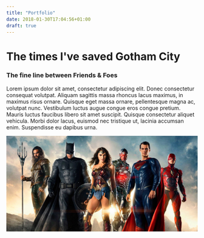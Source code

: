 ```yaml
---
title: "Portfolio"
date: 2018-01-30T17:04:56+01:00
draft: true
---
```


# The times I've saved Gotham City

### The fine line between Friends & Foes
Lorem ipsum dolor sit amet, consectetur adipiscing elit. Donec consectetur consequat volutpat. Aliquam sagittis massa rhoncus lacus maximus, in maximus risus ornare. Quisque eget massa ornare, pellentesque magna ac, volutpat nunc. Vestibulum luctus augue congue eros congue pretium. Mauris luctus faucibus libero sit amet suscipit. Quisque consectetur aliquet vehicula. Morbi dolor lacus, euismod nec tristique ut, lacinia accumsan enim. Suspendisse eu dapibus urna. <br>

![Billede 1 af Batman](../imgs/justice.jpg)